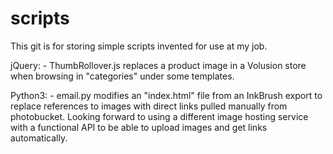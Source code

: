 # scripts

This git is for storing simple scripts invented for use at my job.

jQuery:
	- ThumbRollover.js
		replaces a product image in a Volusion store when browsing in "categories" under some templates.

Python3:
	- email.py
		modifies an "index.html" file from an InkBrush export to replace references to images with direct links pulled manually from photobucket.
			Looking forward to using a different image hosting service with a functional API to be able to upload images and get links automatically.

